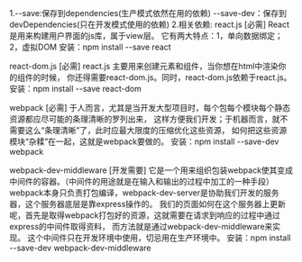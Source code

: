 1.--save:保存到dependencies(生产模式依然在用的依赖)
  --save-dev：保存到devDependencies(只在开发模式使用的依赖)
2.相关依赖:
react.js [必需]
    React是用来构建用户界面的js库，属于view层。
    它有两大特点：1，单向数据绑定；2，虚拟DOM
    安装：npm install --save react

react-dom.js [必需]
    react.js 主要用来创建元素和组件，当你想在html中渲染你的组件的时候，
    你还得需要react-dom.js。同时，react-dom.js依赖于react.js。
    安装：npm install --save react-dom

webpack [必需]
    于人而言，尤其是当开发大型项目时，每个包每个模块每个静态资源都应尽可能的条理清晰的罗列出来，
    这样方便我们开发；于机器而言，就不需要这么“条理清晰”了，此时应最大限度的压缩优化这些资源，
    如何把这些资源模块“杂糅”在一起，这就是webpack要做的。
    安装：npm install --save-dev webpack

webpack-dev-middleware [开发需要]
    它是一个用来组织包装webpack使其变成中间件的容器。（中间件的用途就是在输入和输出的过程中加工的一种手段）
    webpack本身只负责打包编译，webpack-dev-server是协助我们开发的服务器，这个服务器底层是靠express操作的。
    我们的页面如何在这个服务器上更新呢，首先是取得webpack打包好的资源，这就需要在请求到响应的过程中通过
    express的中间件取得资料， 而方法就是通过webpack-dev-middleware来实现。
    这个中间件只在开发环境中使用，切忌用在生产环境中。
    安装：npm install --save-dev webpack-dev-middleware
